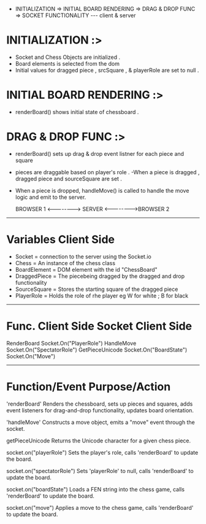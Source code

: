 - INITIALIZATION => INITIAL BOARD RENDERING => DRAG & DROP FUNC => SOCKET FUNCTIONALITY --- client & server

# INITIALIZATION :> 
- Socket and Chess Objects are initialized .
- Board elements is selected from the dom 
- Initial values for dragged piece , srcSquare , & playerRole are set to null .

# INITIAL BOARD RENDERING :>
- renderBoard() shows initial state of chessboard .

# DRAG & DROP FUNC :>
- renderBoard() sets up drag & drop event listner for each piece and square
- pieces are draggable based on player's role .
-When a piece is dragged , dragged piece and sourceSquare are set .
- When a piece is dropped, handleMove() is called to handle the move logic and emit to the server.


     BROWSER 1 <-------->   SERVER   <-------->BROWSER 2

------------------------------------------------------------------------------------------------------

# Variables Client Side

- Socket = connection to the server using the Socket.io
- Chess = An instance of the chess class
- BoardElement = DOM element with the id "ChessBoard"
- DraggedPiece = The piecebeing dragged by the dragged and drop functionality
- SourceSquare = Stores the starting square of the dragged piece
- PlayerRole  = Holds the role of rhe player eg W for white ; B for black   

-------------------------------------------------------------------------------------------------------

# Func. Client Side          Socket Client Side

RenderBoard                Socket.On("PlayerRole")
HandleMove                 Socket.On("SpectatorRole") 
GetPieceUnicode            Socket.On("BoardState")  
                           Socket.On("Move") 

--------------------------------------------------------------------------------------------------------

# Function/Event                             Purpose/Action

'renderBoard'             Renders the chessboard, sets up pieces and squares, adds event
                          listeners for drag-and-drop functionality, updates board orientation.

'handleMove'              Constructs a move object, emits a "move" event through the socket.

getPieceUnicode           Returns the Unicode character for a given chess piece.

socket.on("playerRole")   Sets the player's role, calls 'renderBoard' to update the board.

socket.on("spectatorRole") Sets 'playerRole' to null, calls 'renderBoard' to update the board.

socket.on("boardState")    Loads a FEN string into the chess game, calls 'renderBoard' to
update the board.

socket.on("move")          Applies a move to the chess game, calls 'renderBoard' to update the
                           board.